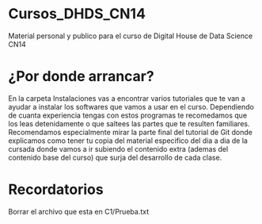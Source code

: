# Cursos_DHDS_CN14
Material personal y publico para el curso de Digital House de Data Science CN14

# ¿Por donde arrancar?

En la carpeta Instalaciones vas a encontrar varios tutoriales que te van a ayudar a instalar los softwares que vamos a usar en el curso. Dependiendo de cuanta experiencia tengas con estos programas te recomedamos que los leas detenidamente o que saltees las partes que te resulten familiares. Recomendamos especialmente mirar la parte final del tutorial de Git donde explicamos como tener tu copia del material especifico del dia a dia de la cursada donde vamos a ir subiendo el contenido extra (ademas del contenido base del curso) que surja del desarrollo de cada clase. 

# Recordatorios

Borrar el archivo que esta en C1/Prueba.txt